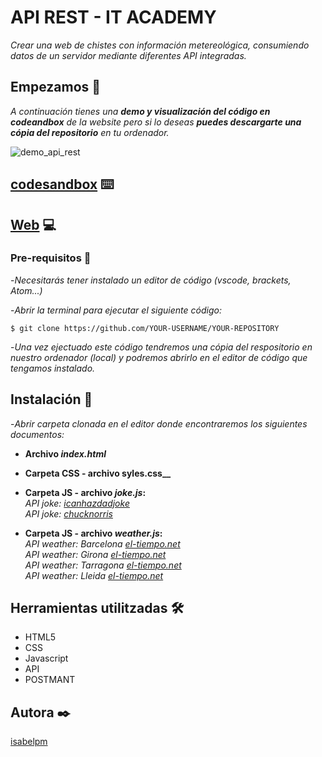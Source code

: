 # API REST - IT ACADEMY

_Crear una web de chistes con información metereológica, consumiendo datos de un servidor mediante diferentes API integradas._

## Empezamos 🚀

_A continuación tienes una **demo y visualización del código en codeandbox** de la website pero si lo deseas **puedes descargarte una cópia del repositorio** en tu ordenador._

![demo_api_rest](https://user-images.githubusercontent.com/67895734/109016342-62e17400-76b6-11eb-977c-ed469984ab65.png)



## [codesandbox]() ⌨️
## [Web]() 💻

### Pre-requisitos 🔧

-_Necesitarás tener instalado un editor de código (vscode, brackets, Atom...)_

-_Abrir la terminal para ejecutar el siguiente código:_

```
$ git clone https://github.com/YOUR-USERNAME/YOUR-REPOSITORY
```

-_Una vez ejectuado este código tendremos una cópia del respositorio en nuestro ordenador (local) y podremos abrirlo en el editor de código que tengamos instalado._

## Instalación 🔧

-_Abrir carpeta clonada en el editor donde encontraremos los siguientes documentos:_<br>

- **Archivo _index.html_** <br>
- **Carpeta CSS - archivo syles.css__** <br>

- **Carpeta JS - archivo _joke.js_:** <br>
_API joke: [icanhazdadjoke](https://icanhazdadjoke.com/)_<br>
_API joke: [chucknorris](https://api.chucknorris.io/jokes/random)_<br>

- **Carpeta JS - archivo _weather.js_:** <br>
_API weather: Barcelona [el-tiempo.net](https://www.el-tiempo.net/api/json/v2/provincias/08/municipios/08019)_ <br>
_API weather: Girona [el-tiempo.net](https://www.el-tiempo.net/api/json/v2/provincias/17/municipios/17079)_<br>
_API weather: Tarragona [el-tiempo.net](https://www.el-tiempo.net/api/json/v2/provincias/43/municipios/43148)_<br>
_API weather: Lleida [el-tiempo.net](https://www.el-tiempo.net/api/json/v2/provincias/25/municipios/25120)_<br>


## Herramientas utilitzadas 🛠️

* HTML5
* CSS
* Javascript
* API
* POSTMANT


## Autora ✒️

[isabelpm](https://github.com/isabelpm)

